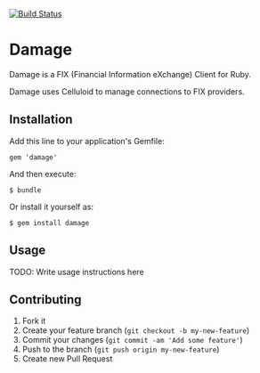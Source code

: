 [![Build Status](https://travis-ci.org/wearemolecule/damage.png?branch=master)](https://travis-ci.org/wearemolecule/damage)

# Damage

Damage is a FIX (Financial Information eXchange) Client for Ruby.

Damage uses Celluloid to manage connections to FIX providers.

## Installation

Add this line to your application's Gemfile:

    gem 'damage'

And then execute:

    $ bundle

Or install it yourself as:

    $ gem install damage

## Usage

TODO: Write usage instructions here

## Contributing

1. Fork it
2. Create your feature branch (`git checkout -b my-new-feature`)
3. Commit your changes (`git commit -am 'Add some feature'`)
4. Push to the branch (`git push origin my-new-feature`)
5. Create new Pull Request
